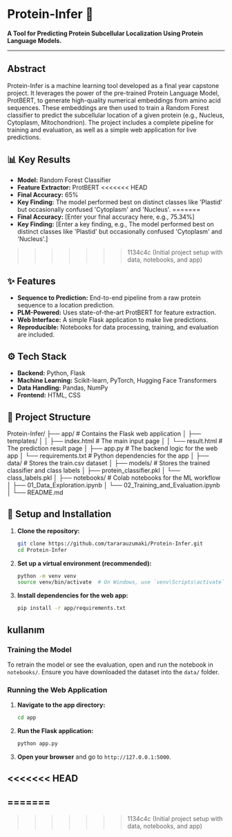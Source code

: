 # Protein-Infer 🧬

**A Tool for Predicting Protein Subcellular Localization Using Protein Language Models.**

---

## Abstract

Protein-Infer is a machine learning tool developed as a final year capstone project. It leverages the power of the pre-trained Protein Language Model, ProtBERT, to generate high-quality numerical embeddings from amino acid sequences. These embeddings are then used to train a Random Forest classifier to predict the subcellular location of a given protein (e.g., Nucleus, Cytoplasm, Mitochondrion). The project includes a complete pipeline for training and evaluation, as well as a simple web application for live predictions.

## 📊 Key Results

- **Model:** Random Forest Classifier
- **Feature Extractor:** ProtBERT
<<<<<<< HEAD
- **Final Accuracy:** 65%
- **Key Finding:** The model performed best on distinct classes like 'Plastid' but occasionally confused 'Cytoplasm' and 'Nucleus'.
=======
- **Final Accuracy:** [Enter your final accuracy here, e.g., 75.34%]
- **Key Finding:** [Enter a key finding, e.g., The model performed best on distinct classes like 'Plastid' but occasionally confused 'Cytoplasm' and 'Nucleus'.]
>>>>>>> 1134c4c (Initial project setup with data, notebooks, and app)

## ✨ Features

- **Sequence to Prediction:** End-to-end pipeline from a raw protein sequence to a location prediction.
- **PLM-Powered:** Uses state-of-the-art ProtBERT for feature extraction.
- **Web Interface:** A simple Flask application to make live predictions.
- **Reproducible:** Notebooks for data processing, training, and evaluation are included.

## ⚙️ Tech Stack

- **Backend:** Python, Flask
- **Machine Learning:** Scikit-learn, PyTorch, Hugging Face Transformers
- **Data Handling:** Pandas, NumPy
- **Frontend:** HTML, CSS

## 📂 Project Structure
Protein-Infer/
├── app/                # Contains the Flask web application
│   ├── templates/
│   │   ├── index.html      # The main input page
│   │   └── result.html     # The prediction result page
│   ├── app.py              # The backend logic for the web app
│   └── requirements.txt    # Python dependencies for the app
│
├── data/               # Stores the train.csv dataset
│
├── models/             # Stores the trained classifier and class labels
│   ├── protein_classifier.pkl
│   └── class_labels.pkl
│
├── notebooks/          # Colab notebooks for the ML workflow
│   ├── 01_Data_Exploration.ipynb
│   └── 02_Training_and_Evaluation.ipynb
│
└── README.md

## 🚀 Setup and Installation

1.  **Clone the repository:**
    ```bash
    git clone https://github.com/tararauzumaki/Protein-Infer.git
    cd Protein-Infer
    ```

2.  **Set up a virtual environment (recommended):**
    ```bash
    python -m venv venv
    source venv/bin/activate  # On Windows, use `venv\Scripts\activate`
    ```

3.  **Install dependencies for the web app:**
    ```bash
    pip install -r app/requirements.txt
    ```

##  kullanım

### Training the Model

To retrain the model or see the evaluation, open and run the notebook in `notebooks/`. Ensure you have downloaded the dataset into the `data/` folder.

### Running the Web Application

1.  **Navigate to the app directory:**
    ```bash
    cd app
    ```

2.  **Run the Flask application:**
    ```bash
    python app.py
    ```

3.  **Open your browser** and go to `http://127.0.0.1:5000`.

<<<<<<< HEAD
---
=======
---
>>>>>>> 1134c4c (Initial project setup with data, notebooks, and app)
